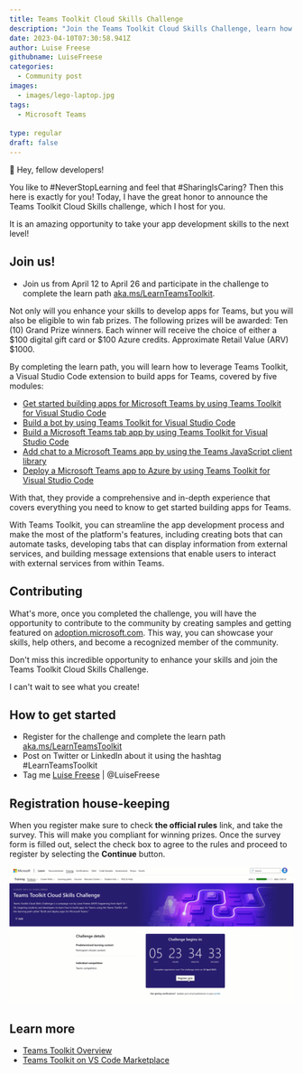 ```yaml
---
title: Teams Toolkit Cloud Skills Challenge
description: "Join the Teams Toolkit Cloud Skills Challenge, learn how to build apps for Teams and win prizes!"
date: 2023-04-10T07:30:58.941Z
author: Luise Freese
githubname: LuiseFreese
categories:
  - Community post
images:
  - images/lego-laptop.jpg
tags:
  - Microsoft Teams

type: regular
draft: false
---
```


👋 Hey, fellow developers!

You like to #NeverStopLearning and feel that #SharingIsCaring? Then this here is exactly for you! Today, I have the great honor to announce the Teams Toolkit Cloud Skills challenge, which I host for you.

It is an amazing opportunity to take your app development skills to the next level!

## Join us!

- Join us from April 12 to April 26 and participate in the challenge to complete the learn path [aka.ms/LearnTeamsToolkit](https://aka.ms/LearnTeamsToolkit).

Not only will you enhance your skills to develop apps for Teams, but you will also be eligible to win fab prizes. The following prizes will be awarded: Ten (10) Grand Prize winners. Each winner will receive the choice of either a $100 digital gift card or $100 Azure credits. Approximate Retail Value (ARV) $1000.

By completing the learn path, you will learn how to leverage Teams Toolkit, a Visual Studio Code extension to build apps for Teams, covered by five modules:

- [Get started building apps for Microsoft Teams by using Teams Toolkit for Visual Studio Code](https://learn.microsoft.com/training/modules/teams-toolkit-vsc-introduction/)
- [Build a bot by using Teams Toolkit for Visual Studio Code](https://learn.microsoft.com/training/modules/teams-toolkit-vsc-create-bot/)
- [Build a Microsoft Teams tab app by using Teams Toolkit for Visual Studio Code](https://learn.microsoft.com/training/modules/teams-toolkit-vsc-tab-app/)
- [Add chat to a Microsoft Teams app by using the Teams JavaScript client library](https://learn.microsoft.com/training/modules/teams-toolkit-vsc-integrate-chat/)
- [Deploy a Microsoft Teams app to Azure by using Teams Toolkit for Visual Studio Code](https://learn.microsoft.com/training/modules/teams-toolkit-vsc-deploy-apps/)

With that, they provide a comprehensive and in-depth experience that covers everything you need to know to get started building apps for Teams.

With Teams Toolkit, you can streamline the app development process and make the most of the platform's features, including creating bots that can automate tasks, developing tabs that can display information from external services, and building message extensions that enable users to interact with external services from within Teams.

## Contributing

What's more, once you completed the challenge, you will have the opportunity to contribute to the community by creating samples and getting featured on [adoption.microsoft.com](https://adoption.microsoft.com/sample-solution-gallery/). This way, you can showcase your skills, help others, and become a recognized member of the community.

Don't miss this incredible opportunity to enhance your skills and join the Teams Toolkit Cloud Skills Challenge.

I can't wait to see what you create! 

## How to get started

- Register for the challenge and complete the learn path [aka.ms/LearnTeamsToolkit](https://aka.ms/LearnTeamsToolkit)
- Post on Twitter or LinkedIn about it using the hashtag #LearnTeamsToolkit
- Tag me [Luise Freese](https://twitter.com/LuiseFreese) | @LuiseFreese

## Registration house-keeping

When you register make sure to check **the official rules** link, and take the survey. This will make you compliant for winning prizes. Once the survey form is filled out, select the check box to agree to the rules and proceed to register by selecting the **Continue** button.

![ a GIF to show how to correctly register for the cloud skills challenge](./images/rules.gif)

## Learn more

- [Teams Toolkit Overview](https://learn.microsoft.com/microsoftteams/platform/toolkit/teams-toolkit-fundamentals?pivots=visual-studio-code)
- [Teams Toolkit on VS Code Marketplace](https://marketplace.visualstudio.com/items?itemName=TeamsDevApp.ms-teams-vscode-extension)
